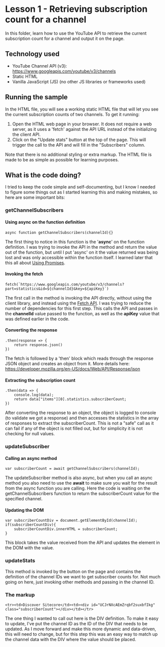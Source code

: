 # Lesson 1 - Retrieving subscription count for a channel

In this folder, learn how to use the YouTube API to retrieve the current subscription count for a channel and output it on the page.

## Technology used
- YouTube Channel API (v3): https://www.googleapis.com/youtube/v3/channels
- Static HTML
- Vanilla JavaScript (JS) (no other JS libraries or frameworks used)

## Running the sample
In the HTML file, you will see a working static HTML file that will let you see the current subscription counts of two channels. To get it running:

1. Open the HTML web page in your browser. It does not require a web server, as it uses a 'fetch' against the API URL instead of the initializing the client API.
2. Click on the "Update stats" button at the top of the page. This will trigger the call to the API and will fill in the "Subscribers" column.

Note that there is no additional styling or extra markup. The HTML file is made to be as simple as possible for learning purposes.

## What is the code doing?
I tried to keep the code simple and self-documenting, but I know I needed to figure some things out as I started learning this and making mistakes, so here are some important bits:

### getChannelSubscribers

#### Using async on the function definition
	async function getChannelSubscribers(channelId){}

The first thing to notice in this function is the '**async**' on the function definition. I was trying to invoke the API in the method and return the value out of the function, but until I put 'async' on it the value returned was being lost and was only accessible within the function itself. I learned later that this all about [Using Promises](https://developer.mozilla.org/en-US/docs/Web/JavaScript/Guide/Using_promises).

#### Invoking the fetch

	fetch(`https://www.googleapis.com/youtube/v3/channels?part=statistics&id=${channelId}&key=${apiKey}`)

The first call in the method is invoking the API directly, without using the client library, and instead using the [Fetch API](https://developer.mozilla.org/en-US/docs/Web/API/Fetch_API). I was trying to reduce the number of dependencies for this first step. This calls the API and passes in the **channelId** value passed to the function, as well as the **apiKey** value that was defined earlier in the code.

#### Converting the response

	.then(response => {
    	return response.json()
    })

The fetch is followed by a 'then' block which reads through the response JSON object and creates an object from it. More details here: https://developer.mozilla.org/en-US/docs/Web/API/Response/json

#### Extracting the subscription count

	.then(data => {
    	console.log(data);
    	return data["items"][0].statistics.subscriberCount;
    })

After converting the response to an object, the object is logged to console (to validate we got a response) and then accesses the statistics in the array of responses to extract the subscriberCount. This is not a "safe" call as it can fail if any of the object is not filled out, but for simplicity it is not checking for null values.

### updateSubscriber

#### Calling an async method
	var subscriberCount = await getChannelSubscribers(channelId);

The updateSubscriber method is also async, but when you call an async method you also need to use the **await** to make sure you wait for the result from the async function you are calling. Here the code is waiting on the getChannelSubscribers function to return the subscriberCount value for the specified channel.

#### Updating the DOM
	var subscriberCountDiv = document.getElementById(channelId);
    if(subscriberCountDiv){
    	subscriberCountDiv.innerHTML = subscriberCount;
	}

This block takes the value received from the API and updates the element in the DOM with the value.

### updateStats
This method is invoked by the button on the page and contains the definition of the channel IDs we want to get subscriber counts for. Not much going on here, just invoking other methods and passing in the channel ID.

### The markup
	<tr><td>Discover Sitecore</td><td><div id="UCJrNXcAEmZrqbf2suxbfIkg" class="subscriberCount"></div></td></tr>

The one thing I wanted to call out here is the DIV definition. To make it easy to update, I've put the channel ID as the ID of the DIV that needs to be updated. As I move forward and make this more dynamic and data-driven, this will need to change, but for this step this was an easy way to match up the channel data with the DIV where the value should be placed.